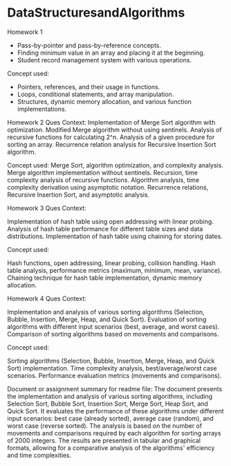 # DataStructuresandAlgorithms

Homework 1
* Pass-by-pointer and pass-by-reference concepts.
* Finding minimum value in an array and placing it at the beginning.
* Student record management system with various operations.

Concept used:
* Pointers, references, and their usage in functions.
* Loops, conditional statements, and array manipulation.
* Structures, dynamic memory allocation, and various function implementations.

Homework 2
Ques Context:
Implementation of Merge Sort algorithm with optimization.
Modified Merge algorithm without using sentinels.
Analysis of recursive functions for calculating 2^n.
Analysis of a given procedure for sorting an array.
Recurrence relation analysis for Recursive Insertion Sort algorithm.

Concept used:
Merge Sort, algorithm optimization, and complexity analysis.
Merge algorithm implementation without sentinels.
Recursion, time complexity analysis of recursive functions.
Algorithm analysis, time complexity derivation using asymptotic notation.
Recurrence relations, Recursive Insertion Sort, and asymptotic analysis.

Homework 3
Ques Context:

Implementation of hash table using open addressing with linear probing.
Analysis of hash table performance for different table sizes and data distributions.
Implementation of hash table using chaining for storing dates.

Concept used:

Hash functions, open addressing, linear probing, collision handling.
Hash table analysis, performance metrics (maximum, minimum, mean, variance).
Chaining technique for hash table implementation, dynamic memory allocation.


Homework 4
Ques Context:

Implementation and analysis of various sorting algorithms (Selection, Bubble, Insertion, Merge, Heap, and Quick Sort).
Evaluation of sorting algorithms with different input scenarios (best, average, and worst cases).
Comparison of sorting algorithms based on movements and comparisons.

Concept used:

Sorting algorithms (Selection, Bubble, Insertion, Merge, Heap, and Quick Sort) implementation.
Time complexity analysis, best/average/worst case scenarios.
Performance evaluation metrics (movements and comparisons).

Document or assignment summary for readme file:
The document presents the implementation and analysis of various sorting algorithms, including Selection Sort, Bubble Sort, Insertion Sort, Merge Sort, Heap Sort, and Quick Sort. It evaluates the performance of these algorithms under different input scenarios: best case (already sorted), average case (random), and worst case (reverse sorted). The analysis is based on the number of movements and comparisons required by each algorithm for sorting arrays of 2000 integers. The results are presented in tabular and graphical formats, allowing for a comparative analysis of the algorithms' efficiency and time complexities.

